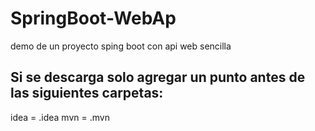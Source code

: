 # SpringBoot-WebAp
demo de un proyecto sping boot con api web sencilla
## Si se descarga solo agregar un punto antes de las siguientes carpetas:

idea = .idea
mvn = .mvn
